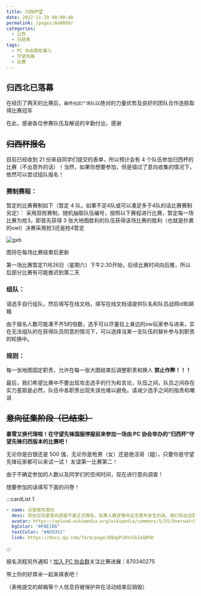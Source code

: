 ```yaml
---
title: 归西杯🏆
date: 2022-11-20 08:00:48
permalink: /pages/8a8868/
categories:
  - 公告
  - 已结束
tags:
  - PC 协会那些事儿
  - 守望先锋
  - 比赛
---
```

## 归西北已落幕

在经历了两天的比赛后，`最终社区广场队`以绝对的力量优势及良好的团队合作连胜取得比赛冠军

在此，感谢各位参赛队伍及解说的辛勤付出，感谢

## ~~归西杯报名~~

目前已经收到 21 份来自同学们提交的表单，所以预计会有 4 个队伍参加归西杯的比赛（不出意外的话）！当然，如果你想要参加，但是错过了意向收集的情况下，依然可以尝试组队报名！

### 赛制赛程：

暂定的比赛赛制如下（暂定 4 队，如果不足4队或可以凑足多于4队的话比赛赛制另定）：
采用双败赛制，随机抽取队伍编号，按照以下赛程进行比赛，暂定每一场比赛为抢3，即首先获得 3 张大地图胜利的队伍获得该场比赛的胜利（也就是抄袭的owl）决赛采用抢3还是抢4暂定

![gxb](https://cdn.staticaly.com/gh/CQNU-PC/pc-img@master/mackenia/归西杯/gxb.1m8bcck99y00.svg)

图将在每场比赛结束后更新

第一场比赛暂定11月26日（星期六）下午2:30开始，后续比赛时间向后推，所以后部分比赛有可能推迟到第二天

### 组队：

请选手自行组队，然后填写在线文档，填写在线文档请提供队名和队员战网id和邮箱

由于报名人数可能凑不齐5的倍数，选手可以尽量拉上身边的ow玩家参与进来，实在无法组队的在获得队员同意的情况下，可以选择当某一支队伍的替补参与到职责的轮换中。

### 规则：

每一张地图固定职责，允许在每一张大图结束后调整职责和换人
**禁止作弊！！！**

最后，我们希望比赛中不要出现攻击选手的行为和言论，队伍之间，队员之间存在实力差距是必然，队伍中各职责出现失误也难以避免。请减少选手之间的指责和嘲讽

## ~~意向征集阶段（已结束）~~

**暴雪又换代理啦！在守望先锋国服停服前来参加一场由 PC 协会举办的“归西杯”守望先锋归西版本的比赛吧！**

无论你是白银还是 500 强，无论你是枪男（女）还是绝活哥（姐），只要你是守望先锋玩家都可以来试一试！
友谊第一比赛第二！

由于不确定参加的人数以及同学们的空闲时间，现在进行意向调查！

想要参加的话填写下面的问卷！

:::cardList 1

```yaml
- name: 点我填写意向
  desc: 现在仅仅是意向调查不是正式报名，如果人数足够并且无意外发生的话，我们将在近期举办比赛！（人数不够那比赛就和守望先锋国服一起归西了）
  avatar: https://upload.wikimedia.org/wikipedia/commons/5/55/Overwatch_circle_logo.svg
  bgColor: "#FBE1B6"
  textColor: "#AD9352"
  link: https://docs.qq.com/form/page/DQUpPc0VuSkZxQ0hD
```

:::

报名流程另外通知！[加入 PC 协会群](https://jq.qq.com/?_wv=1027&k=muINpwxh)关注比赛进展：870340275

带上你的好厚米一起来填表吧！

（表格提交的邮箱等个人信息将被保护并在活动结束后销毁）
